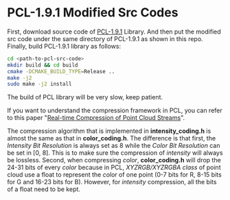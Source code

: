 
# PCL-1.9.1 Modified Src Codes

First, download source code of [PCL-1.9.1](https://github.com/PointCloudLibrary/pcl/releases) Library. And then put the modified src code under the same directory of PCL-1.9.1 as shown in this repo. Finally, build PCL-1.9.1 library as follows:

```bash
cd <path-to-pcl-src-code>
mkdir build && cd build
cmake -DCMAKE_BUILD_TYPE=Release ..
make -j2
sudo make -j2 install
```

The build of PCL library will be very slow, keep patient.

If you want to understand the compression framework in PCL, you can refer to this paper "[Real-time Compression of Point Cloud Streams](https://ieeexplore.ieee.org/stamp/stamp.jsp?arnumber=6224647)".

The compression algorithm that is implemented in **intensity_coding.h** is almost the same as that in **color_coding.h**. The difference is that first, the *Intensity Bit Resolution* is always set as 8 while the *Color Bit Resolution* can be set in [0, 8]. This is to make sure the compression of *intensity* will always be lossless. Second, when compressing *color*, **color_coding.h** will drop the 24-31 bits of every *color* because in PCL, *XYZRGB/XYZRGBA class* of point cloud use a float to represent the *color* of one point (0-7 bits for R, 8-15 bits for G and 16-23 bits for B). However, for *intensity* compression, all the bits of a float need to be kept.
